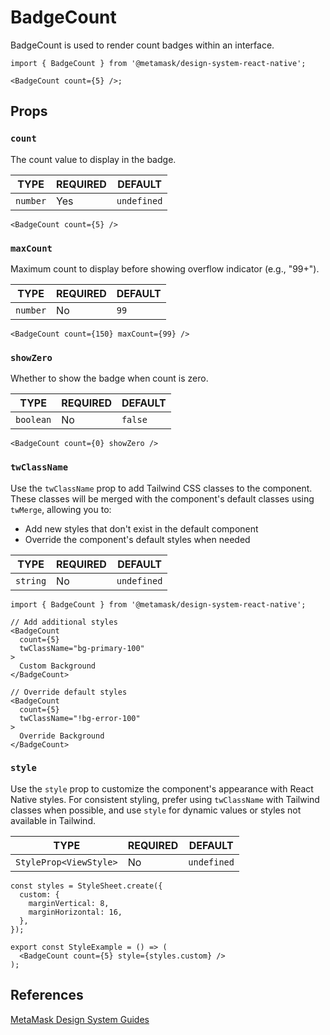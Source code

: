 # BadgeCount

BadgeCount is used to render count badges within an interface.

```tsx
import { BadgeCount } from '@metamask/design-system-react-native';

<BadgeCount count={5} />;
```

## Props

### `count`

The count value to display in the badge.

| TYPE     | REQUIRED | DEFAULT     |
| -------- | -------- | ----------- |
| `number` | Yes      | `undefined` |

```tsx
<BadgeCount count={5} />
```

### `maxCount`

Maximum count to display before showing overflow indicator (e.g., "99+").

| TYPE     | REQUIRED | DEFAULT |
| -------- | -------- | ------- |
| `number` | No       | `99`    |

```tsx
<BadgeCount count={150} maxCount={99} />
```

### `showZero`

Whether to show the badge when count is zero.

| TYPE      | REQUIRED | DEFAULT |
| --------- | -------- | ------- |
| `boolean` | No       | `false` |

```tsx
<BadgeCount count={0} showZero />
```

### `twClassName`

Use the `twClassName` prop to add Tailwind CSS classes to the component. These classes will be merged with the component's default classes using `twMerge`, allowing you to:

- Add new styles that don't exist in the default component
- Override the component's default styles when needed

| TYPE     | REQUIRED | DEFAULT     |
| -------- | -------- | ----------- |
| `string` | No       | `undefined` |

```tsx
import { BadgeCount } from '@metamask/design-system-react-native';

// Add additional styles
<BadgeCount
  count={5}
  twClassName="bg-primary-100"
>
  Custom Background
</BadgeCount>

// Override default styles
<BadgeCount
  count={5}
  twClassName="!bg-error-100"
>
  Override Background
</BadgeCount>
```

### `style`

Use the `style` prop to customize the component's appearance with React Native styles. For consistent styling, prefer using `twClassName` with Tailwind classes when possible, and use `style` for dynamic values or styles not available in Tailwind.

| TYPE                   | REQUIRED | DEFAULT     |
| ---------------------- | -------- | ----------- |
| `StyleProp<ViewStyle>` | No       | `undefined` |

```tsx
const styles = StyleSheet.create({
  custom: {
    marginVertical: 8,
    marginHorizontal: 16,
  },
});

export const StyleExample = () => (
  <BadgeCount count={5} style={styles.custom} />
);
```

## References

[MetaMask Design System Guides](https://www.notion.so/MetaMask-Design-System-Guides-Design-f86ecc914d6b4eb6873a122b83c12940)
